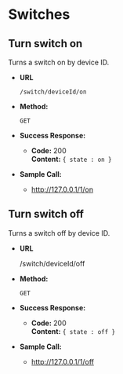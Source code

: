 # Switches

**Turn switch on**
----
  Turns a switch on by device ID.

* **URL**

  `/switch/deviceId/on`

* **Method:**

  `GET`
  
* **Success Response:**

  * **Code:** 200 <br />
    **Content:** `{ state : on }`
 
* **Sample Call:**

  * http://127.0.0.1/1/on


**Turn switch off**
----
  Turns a switch off by device ID.

* **URL**

  /switch/deviceId/off

* **Method:**

  `GET`
  
* **Success Response:**

  * **Code:** 200 <br />
    **Content:** `{ state : off }`
 
* **Sample Call:**

  * http://127.0.0.1/1/off

